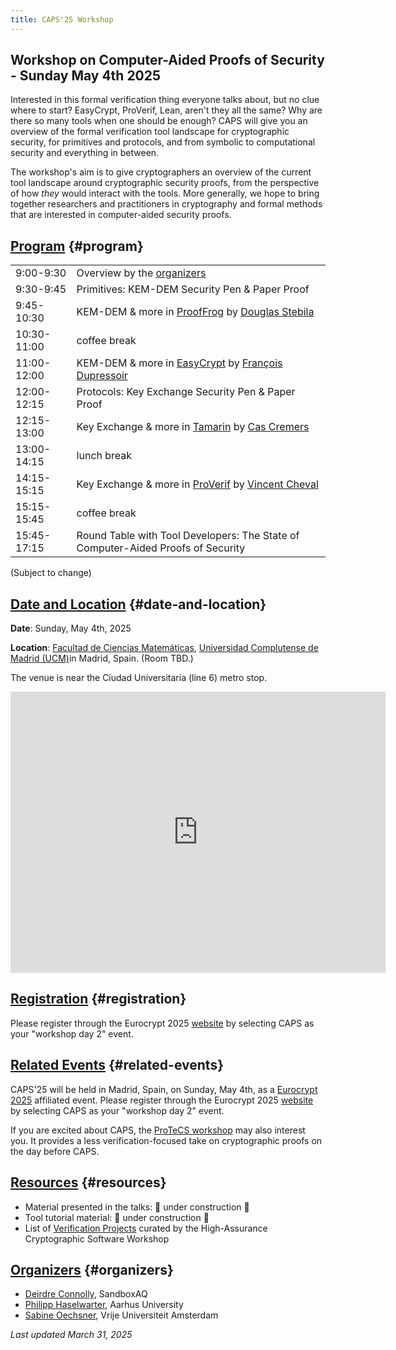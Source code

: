 ```yaml
---
title: CAPS'25 Workshop
---
```


## Workshop on Computer-Aided Proofs of Security - Sunday May 4th 2025

Interested in this formal verification thing everyone talks about, but no
clue where to start? EasyCrypt, ProVerif, Lean, aren't they all the same? Why
are there so many tools when one should be enough? CAPS will give you an
overview of the formal verification tool landscape for cryptographic
security, for primitives and protocols, and from symbolic to computational
security and everything in between.

The workshop's aim is to give cryptographers an overview of the current tool
landscape around cryptographic security proofs, from the perspective of how
*they* would interact with the tools. More generally, we hope to bring
together researchers and practitioners in cryptography and formal methods
that are interested in computer-aided security proofs.

## [Program](#program) {#program}

|             |                                                                                                                                                         |
|-------------|---------------------------------------------------------------------------------------------------------------------------------------------------------|
| 9:00-9:30   | Overview by the [organizers](#organizers)                                                                                                               |
| 9:30-9:45   | Primitives: KEM-DEM Security Pen & Paper Proof                                                                                                          |
| 9:45-10:30  | KEM-DEM & more in [ProofFrog](https://prooffrog.github.io/) by [Douglas Stebila](https://www.douglas.stebila.ca/)                                       |
| 10:30-11:00 | coffee break                                                                                                                                            |
| 11:00-12:00 | KEM-DEM & more in [EasyCrypt](https://www.easycrypt.info/) by [François Dupressoir](https://fdupress.net/)                                              |
| 12:00-12:15 | Protocols: Key Exchange Security Pen & Paper Proof                                                                                                      |
| 12:15-13:00 | Key Exchange & more in [Tamarin](https://tamarin-prover.com/) by [Cas Cremers](https://cispa.saarland/group/cremers/index.html)                         |
| 13:00-14:15 | lunch break                                                                                                                                             |
| 14:15-15:15 | Key Exchange & more in [ProVerif](https://bblanche.gitlabpages.inria.fr/proverif/) by [Vincent Cheval](https://chevalvi.gitlabpages.inria.fr/chevalvi/) |
| 15:15-15:45 | coffee break                                                                                                                                            |
| 15:45-17:15 | Round Table with Tool Developers: The State of Computer-Aided Proofs of Security                                                                        |

(Subject to change)


## [Date and Location](#date-and-location) {#date-and-location}

**Date**: Sunday, May 4th, 2025

**Location**: [Facultad de Ciencias Matemáticas](https://www.ucm.es/mathematics/how-to-get-to-the-faculty),
[Universidad Complutense de Madrid (UCM)](https://maps.app.goo.gl/dcYnGPhjSZ4Bebh37)in Madrid, Spain.
(Room TBD.)

The venue is near the Ciudad Universitaria (line 6) metro stop.

<iframe
src="https://www.google.com/maps/embed?pb=!1m18!1m12!1m3!1d3036.1688322730834!2d-3.728445122740989!3d40.449400053648276!2m3!1f0!2f0!3f0!3m2!1i1024!2i768!4f13.1!3m3!1m2!1s0xd422835b0e00927%3A0x8769bdbdc6a42ac1!2sPl.%20de%20las%20Ciencias%2C%203%2C%20Moncloa%20-%20Aravaca%2C%2028040%20Madrid%2C%20Spain!5e0!3m2!1sen!2sbg!4v1742897908470!5m2!1sen!2sbg"
width="600" height="450" style="border:0;" allowfullscreen="" loading="lazy"
referrerpolicy="no-referrer-when-downgrade"></iframe>

## [Registration](#registration) {#registration}

Please register through the Eurocrypt 2025
[website](https://eurocrypt.iacr.org/2025/registration.php) by selecting CAPS
as your "workshop day 2" event.

## [Related Events](#related-events) {#related-events}

CAPS'25 will be held in Madrid, Spain, on Sunday, May 4th, as a
[Eurocrypt 2025](https://eurocrypt.iacr.org/2025/) affiliated event.
Please register through the Eurocrypt 2025 [website](https://eurocrypt.iacr.org/2025/registration.php)
by selecting CAPS as your "workshop day 2" event.

If you are excited about CAPS, the [ProTeCS workshop](https://protecs-workshop.gitlab.io/)
may also interest you. It provides a less verification-focused take on cryptographic
proofs on the day before CAPS.

## [Resources](#resources) {#resources}

- Material presented in the talks: 🚧 under construction 🚧
- Tool tutorial material: 🚧 under construction 🚧
- List of [Verification Projects](https://www.hacs-workshop.org/links.html) curated by the High-Assurance Cryptographic Software Workshop

## [Organizers](#organizers) {#organizers}

- [Deirdre Connolly](https://durumcrustulum.com/), SandboxAQ
- [Philipp Haselwarter](https://haselwarter.org/), Aarhus University
- [Sabine Oechsner](https://soechsner.de/), Vrije Universiteit Amsterdam


_Last updated March 31, 2025_
